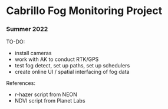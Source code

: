# Cabrillo Fog Monitoring Project

### Summer 2022

TO-DO:
- install cameras
- work with AK to conduct RTK/GPS
- test fog detect, set up paths, set up schedulers
- create online UI / spatial interfacing of fog data

References:
- r-hazer script from NEON
- NDVI script from Planet Labs

